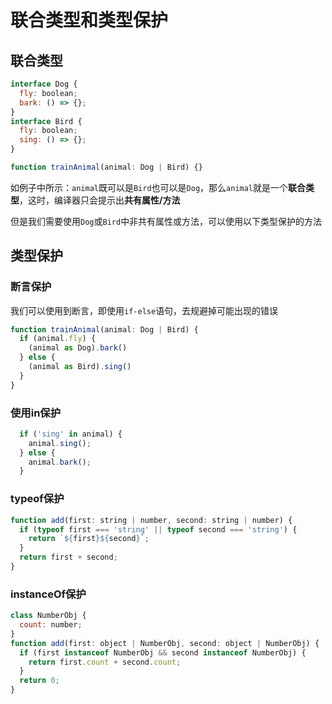 # 联合类型和类型保护

## 联合类型

```js
interface Dog {
  fly: boolean;
  bark: () => {};
}
interface Bird {
  fly: boolean;
  sing: () => {};
}

function trainAnimal(animal: Dog | Bird) {}
```

如例子中所示：`animal`既可以是`Bird`也可以是`Dog`，那么`animal`就是一个**联合类型**，这时，编译器只会提示出**共有属性/方法**

但是我们需要使用`Dog`或`Bird`中非共有属性或方法，可以使用以下类型保护的方法
## 类型保护

### 断言保护

我们可以使用到断言，即使用`if-else`语句，去规避掉可能出现的错误

```js
function trainAnimal(animal: Dog | Bird) {
  if (animal.fly) {
    (animal as Dog).bark()
  } else {
    (animal as Bird).sing()
  }
}
```

### 使用in保护

```js
  if ('sing' in animal) {
    animal.sing();
  } else {
    animal.bark();
  }
```

### typeof保护

```js
function add(first: string | number, second: string | number) {
  if (typeof first === 'string' || typeof second === 'string') {
    return `${first}${second}`;
  }
  return first + second;
}
```

### instanceOf保护

```js
class NumberObj {
  count: number;
}
function add(first: object | NumberObj, second: object | NumberObj) {
  if (first instanceof NumberObj && second instanceof NumberObj) {
    return first.count + second.count;
  }
  return 0;
}
```



